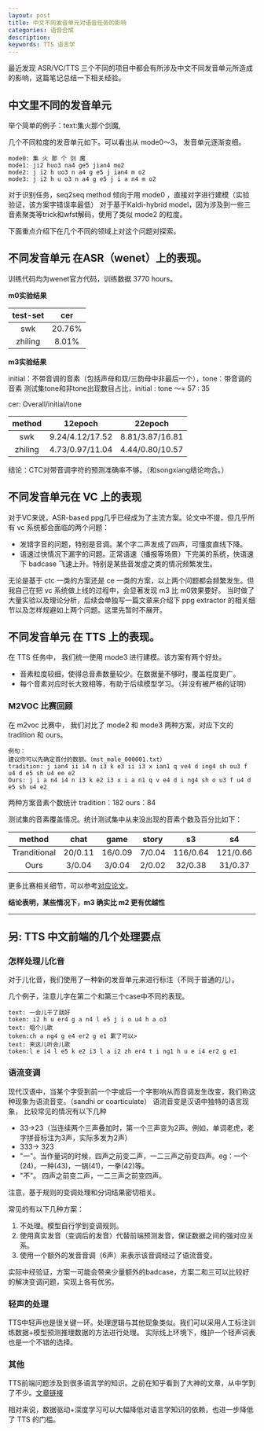 ```yaml
---
layout: post
title: 中文不同发音单元对语音任务的影响
categories: 语音合成
description:  
keywords: TTS 语言学
---
```


最近发现 ASR/VC/TTS 三个不同的项目中都会有所涉及中文不同发音单元所造成的影响，这篇笔记总结一下相关经验。


## 中文里不同的发音单元

举个简单的例子：text:集火那个剑魔, 

几个不同粒度的发音单元如下。可以看出从 mode0～3， 发音单元逐渐变细。

```text
mode0: 集 火 那 个 剑 魔
mode1: ji2 huo3 na4 ge5 jian4 mo2
mode2: j i2 h uo3 n a4 g e5 j ian4 m o2
mode3: j i2 h u o3 n a4 g e5 j i a n4 m o2
```

对于识别任务，seq2seq method 倾向于用 mode0 ，直接对字进行建模（实验验证，该方案字错误率最低）
对于基于Kaldi-hybrid model，因为涉及到一些三音素聚类等trick和wfst解码，使用了类似 mode2 的粒度。

下面重点介绍下在几个不同的领域上对这个问题对探索。


## 不同发音单元 在ASR（wenet）上的表现。

训练代码均为wenet官方代码，训练数据 3770 hours。

**m0实验结果**

test-set|cer
:---:|:---:|
swk |20.76%|
zhiling |8.01%|

**m3实验结果**

initial：不带音调的音素（包括声母和双/三韵母中非最后一个），tone：带音调的音素
测试集tone和非tone出现数目占比，initial : tone ～= 57 : 35

cer: Overall/initial/tone
 
method|12epoch|22epoch
:---:|:---:|:---:|
swk|9.24/4.12/17.52| 8.81/3.87/16.81| 
zhiling| 4.73/0.97/11.04| 4.44/0.80/10.57|

结论：CTC对带音调字符的预测准确率不够。（和songxiang结论吻合。）

## 不同发音单元在 VC 上的表现

对于VC来说，ASR-based ppg几乎已经成为了主流方案。论文中不提，但几乎所有 vc 系统都会面临的两个问题：
- 发错字音的问题，特别是音调。某个字二声发成了四声，可懂度直线下降。
- 语速过快情况下漏字的问题。正常语速（播报等场景）下完美的系统，快语速下 badcase 飞速上升。特别是某些音发虚之类的情况频繁发生。

无论是基于 ctc 一类的方案还是 ce 一类的方案，以上两个问题都会频繁发生。但我自己在把 vc 系统做上线的过程中，会显著发现 m3 比 m0效果要好。
当时做了大量实验以及理论分析，后续会单独写一篇文章来介绍下 ppg extractor 的相关细节以及怎样规避如上两个问题。这里先暂时不展开。


## 不同发音单元 在 TTS 上的表现。

在 TTS 任务中， 我们统一使用 mode3 进行建模。该方案有两个好处。
- 音素粒度较细，使得总音素数量较少。在数据量不够时，覆盖程度更广。
- 每个音素对应时长大致相等，有助于后续模型学习。（并没有被严格的证明） 

### M2VOC 比赛回顾

在 m2voc 比赛中， 我们对比了 mode2 和 mode3 两种方案，对应下文的 tradition 和 ours。 

```text
例句：
建议你可以先确定首付的数额。（mst_male_000001.txt）
tradition: j ian4 ii i4 n i3 k e3 ii i3 x ian1 q ve4 d ing4 sh ou3 f u4 d e5 sh u4 ee e2 
Ours: j i a n4 i4 n i3 k e2 i3 x i a n1 q v e4 d i ng4 sh o u3 f u4 d e5 sh u4 e2
```
 
两种方案音素个数统计
tradition：182
ours：84

测试集的音素覆盖情况。统计测试集中从来没出现的音素个数及百分比如下：

method|chat|game|story|s3|s4|s5
:---:|:---:|:---:|:---:|:---:|:---:|:---:|
Tranditional|20/0.11| 16/0.09| 7/0.04| 116/0.64| 121/0.66| 75/0.41
Ours |3/0.04| 3/0.04 |2/0.02 |32/0.38 |31/0.37| 17/0.20

更多比赛相关细节，可以参考[对应论文](https://www1.se.cuhk.edu.hk/~hccl/publications/pub/202106_ICASSP_JieWANG.pdf)。

**结论表明，某些情况下，m3 确实比 m2 更有优越性**

---
## 另: TTS 中文前端的几个处理要点

### 怎样处理儿化音

对于儿化音，我们使用了一种新的发音单元来进行标注（不同于普通的儿）。

几个例子，注意儿字在第二个和第三个case中不同的表现。

```text
text: 一会儿干了就好     
token: i2 h u er4 g a n4 l e5 j i o u4 h a o3
text: 唱个儿歌   
token:ch a ng4 g e4 er2 g e1 累了可以>
text: 来这儿听会儿歌    
token:l e i4 l e5 k e2 i3 l a i2 zh er4 t i ng1 h u e i4 er2 g e1    
```

### 语流变调

现代汉语中，当某个字受到前一个字或后一个字影响从而音调发生改变，我们称这种现象为语流音变。（sandhi or coarticulate）
语流音变是汉语中独特的语言现象，
比较常见的情况有以下几种

- 33->23（当连续两个三声叠加时，第一个三声变为2声。例如，单词老虎，老字拼音标注为3声，实际多发为2声）
- 333-> 323
- "一"。当作量词的时候，四声之前变二声，一二三声之前变四声。eg：一个(24)，一种(43)，一锅(41)，一拳(42)等。
- "不"。 四声之前变二声，一二三声之前变四声。

注意，基于规则的变调处理和分词结果密切相关。

常见的有以下几种方案：

1. 不处理。模型自行学到变调规则。
2. 使用真实发音（变调后的发音）代替前端预测发音，保证数据之间的强对应关系。
2. 使用一个额外的发音音调（6声）来表示该音调经过了语流音变。

实际中经验证，方案一可能会带来少量额外的badcase，方案二和三可以比较好的解决变调问题，实现上各有优劣。    

### 轻声的处理

TTS中轻声也是很关键一环。处理逻辑与其他现象类似。我们可以采用人工标注训练数据+模型预测推理数据的方法进行处理。
实际线上环境下，维护一个轻声词表也是一个不错的选择。

### 其他

TTS前端问题涉及到很多语言学的知识。之前在知乎看到了大神的文章，从中学到了不少。[文章链接](https://zhuanlan.zhihu.com/p/65091429)

相对来说，数据驱动+深度学习可以大幅降低对语言学知识的依赖，也进一步降低了 TTS 的门槛。





